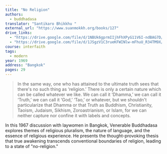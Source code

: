 ```yaml
---
title: "No Religion"
authors:
  - buddhadasa
translator: "Santikaro Bhikkhu "
external_url: "https://www.suanmokkh.org/books/127"
drive_links:
  - "https://drive.google.com/file/d/1NBUk6gprmIIjhFhXPyG11V6I-ndBAG7D/view?usp=sharing"
  - "https://drive.google.com/file/d/1JSgzV1C3rueKFWINlw-mFhuU_R34TM9X/view?usp=drivesdk"
course: interfaith
tags:
  - modern
year: 1969
address: "Bangkok"
pages: 29
---
```


> In the same way, one who has attained to the ultimate truth sees that there's no such thing as ‘religion.’ There is only a certain nature which can be called whatever we like. We can call it ‘Dhamma,’ we can call it ‘Truth,’ we can call it ‘God,’ ‘Tao,’ or whatever, but we shouldn't particularize that Dhamma or that Truth as Buddhism, Christianity, Taoism, Judaism, Sikhism, Zoroastrianism, or Islam, for we can neither capture nor confine it with labels and concepts.

In this 1967 discussion with laywomen in Bangkok, Venerable Buddhadasa explores themes of religious pluralism, the nature of language, and the essence of religious experience. He presents the thought-provoking thesis that true awakening transcends conventional boundaries of religion, leading to a state of "no-religion."
